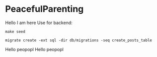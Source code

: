 # PeacefulParenting

Hello I am here
Use for backend:

```
make seed

migrate create -ext sql -dir db/migrations -seq create_posts_table
```

Hello peopopl
Hello peopopl
